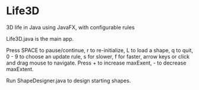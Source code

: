 # Life3D
3D life in Java using JavaFX, with configurable rules

Life3D.java is the main app.  

Press SPACE to pause/continue, r to re-initialize, L to load a shape, q to quit,
0 - 9 to choose an update rule, s for slower, f for faster, arrow keys or 
click and drag mouse to navigate.    Press + to increase maxExent, - to decrease maxExtent.

Run ShapeDesigner.java to design starting shapes.  
